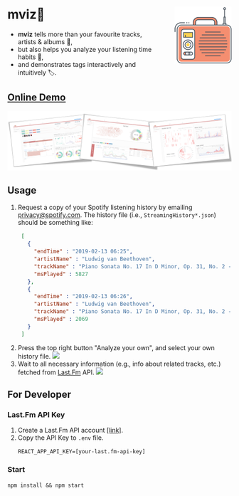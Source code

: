 <div style="width:100%;">
    <img align="right" src="demo/logo.svg" style="height:128px;margin-left: 40px" />
    <div id="introduction" style="margin-right: 0px">
    	<h1>mviz🎵</h1>
    </div>
</div>

- **mviz** tells more than your favourite tracks, artists & albums 💓,
- but also helps you analyze your listening time habits 📅,
- and demonstrates tags interactively and intuitively 🏷️.

## [Online Demo](https://PTYin.github.io/mviz)

![](demo/views.png)

## Usage

1. Request a copy of your Spotify listening history by emailing [privacy@spotify.com](mailto://privacy@spotify.com).
   The history file (i.e., `StreamingHistory*.json`) should be something like:
   ```json
    [
      {
        "endTime" : "2019-02-13 06:25",
        "artistName" : "Ludwig van Beethoven",
        "trackName" : "Piano Sonata No. 17 In D Minor, Op. 31, No. 2 -\"The Tempest\": 3. Allegretto - Live",
        "msPlayed" : 5827
      },
      {
        "endTime" : "2019-02-13 06:26",
        "artistName" : "Ludwig van Beethoven",
        "trackName" : "Piano Sonata No. 17 In D Minor, Op. 31, No. 2 -\"The Tempest\": 3. Allegretto - Live",
        "msPlayed" : 2069
      }
    ]
    ```
2. Press the top right button "Analyze your own", and select your own history file. ![](demo/selector.png)
3. Wait to all necessary information (e.g., info about related tracks, etc.) fetched from [Last.Fm](https://www.last.fm) API. ![](demo/loading.png)


## For Developer

### Last.Fm API Key

1. Create a Last.Fm API account [[link]](https://www.last.fm/api/account/create).
2. Copy the API Key to `.env` file.
   ```text
   REACT_APP_API_KEY=[your-last.fm-api-key]
   ```

### Start

```shell
npm install && npm start
```

